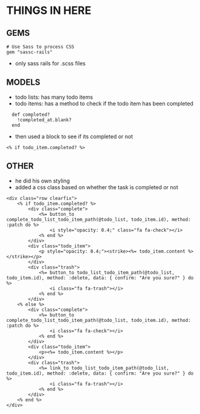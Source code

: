# THINGS IN HERE

## GEMS

```
# Use Sass to process CSS
gem "sassc-rails"

```

- only sass rails for .scss files


## MODELS
- todo lists: has many todo items
- todo items: has a method to check if the todo item has been completed

```
  def completed?
    !completed_at.blank?
  end
```
- then used a block to see if its completed or not

```
<% if todo_item.completed? %>
```

## OTHER
- he did his own styling
- added a css class based on whether the task is completed or not

```
<div class="row clearfix">
	<% if todo_item.completed? %>
		<div class="complete">
			<%= button_to complete_todo_list_todo_item_path(@todo_list, todo_item.id), method: :patch do %>
				<i style="opacity: 0.4;" class="fa fa-check"></i>
			<% end %>
		</div>
		<div class="todo_item">
			<p style="opacity: 0.4;"><strike><%= todo_item.content %></strike></p>
		</div>
		<div class="trash">
			<%= button_to todo_list_todo_item_path(@todo_list, todo_item.id), method: :delete, data: { confirm: "Are you sure?" } do %>
				<i class="fa fa-trash"></i>
			<% end %>
		</div>
	<% else %>
		<div class="complete">
			<%= button_to complete_todo_list_todo_item_path(@todo_list, todo_item.id), method: :patch do %>
				<i class="fa fa-check"></i>
			<% end %>
		</div>
		<div class="todo_item">
			<p><%= todo_item.content %></p>
		</div>
		<div class="trash">
			<%= link_to todo_list_todo_item_path(@todo_list, todo_item.id), method: :delete, data: { confirm: "Are you sure?" } do %>
				<i class="fa fa-trash"></i>
			<% end %>
		</div>
	<% end %>
</div>
```
